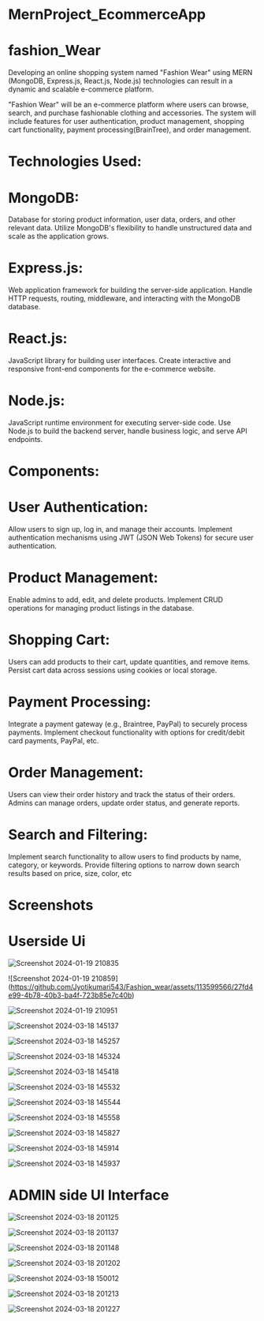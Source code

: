 # MernProject_EcommerceApp
# fashion_Wear

Developing an online shopping system named "Fashion Wear" using MERN (MongoDB, Express.js, React.js, Node.js) technologies can result in a dynamic and scalable e-commerce platform.

"Fashion Wear" will be an e-commerce platform where users can browse, search, and purchase fashionable clothing and accessories. The system will include features for user authentication, product management, shopping cart functionality, payment processing(BrainTree), and order management.

# Technologies Used:

 # MongoDB:

Database for storing product information, user data, orders, and other relevant data.
Utilize MongoDB's flexibility to handle unstructured data and scale as the application grows.

# Express.js:

Web application framework for building the server-side application.
Handle HTTP requests, routing, middleware, and interacting with the MongoDB database.

# React.js:

JavaScript library for building user interfaces.
Create interactive and responsive front-end components for the e-commerce website.

# Node.js:

JavaScript runtime environment for executing server-side code.
Use Node.js to build the backend server, handle business logic, and serve API endpoints.

# Components:

# User Authentication:

Allow users to sign up, log in, and manage their accounts.
Implement authentication mechanisms using JWT (JSON Web Tokens) for secure user authentication.

# Product Management:

Enable admins to add, edit, and delete products.
Implement CRUD operations for managing product listings in the database.

# Shopping Cart:

Users can add products to their cart, update quantities, and remove items.
Persist cart data across sessions using cookies or local storage.

# Payment Processing:

Integrate a payment gateway (e.g., Braintree, PayPal) to securely process payments.
Implement checkout functionality with options for credit/debit card payments, PayPal, etc.

# Order Management:

Users can view their order history and track the status of their orders.
Admins can manage orders, update order status, and generate reports.

# Search and Filtering:

Implement search functionality to allow users to find products by name, category, or keywords.
Provide filtering options to narrow down search results based on price, size, color, etc


# Screenshots

# Userside Ui




![Screenshot 2024-01-19 210835](https://github.com/Jyotikumari543/Fashion_wear/assets/113599566/f995e3ae-b14d-429b-a0ab-0692462d98ca)






![Screenshot 2024-01-19 210859]
(https://github.com/Jyotikumari543/Fashion_wear/assets/113599566/27fd4e99-4b78-40b3-ba4f-723b85e7c40b)


![Screenshot 2024-01-19 210951](https://github.com/Jyotikumari543/Fashion_wear/assets/113599566/8b3780a8-4b83-4031-8e77-d17495f5481d)




![Screenshot 2024-03-18 145137](https://github.com/Jyotikumari543/Fashion_wear/assets/113599566/339fdbbd-8d59-49b6-8b76-a8017c50de9a)



![Screenshot 2024-03-18 145257](https://github.com/Jyotikumari543/Fashion_wear/assets/113599566/416dd21d-f4cc-48a5-87c5-f0512fdc7a4f)




![Screenshot 2024-03-18 145324](https://github.com/Jyotikumari543/Fashion_wear/assets/113599566/06409366-8b41-4a91-b51b-6084b4aa398c)


![Screenshot 2024-03-18 145418](https://github.com/Jyotikumari543/Fashion_wear/assets/113599566/34b948e5-5c8a-4b80-bb46-852ab340e32f)


![Screenshot 2024-03-18 145532](https://github.com/Jyotikumari543/Fashion_wear/assets/113599566/f462a342-3ef2-45c8-9fc4-d727a7c8736c)



![Screenshot 2024-03-18 145544](https://github.com/Jyotikumari543/Fashion_wear/assets/113599566/533940e4-b014-49b3-8a4f-684f0b94bdb6)



![Screenshot 2024-03-18 145558](https://github.com/Jyotikumari543/Fashion_wear/assets/113599566/946c42b0-85b4-4075-a481-822522f9863d)






![Screenshot 2024-03-18 145827](https://github.com/Jyotikumari543/Fashion_wear/assets/113599566/4f405d88-37e6-411d-85c8-20df6018cfe2)




![Screenshot 2024-03-18 145914](https://github.com/Jyotikumari543/Fashion_wear/assets/113599566/da14e49b-c365-4877-9dec-7d207fad37f3)




![Screenshot 2024-03-18 145937](https://github.com/Jyotikumari543/Fashion_wear/assets/113599566/5cf48ab1-1196-4794-b91f-dbcfd38a3b41)








# ADMIN side UI Interface






![Screenshot 2024-03-18 201125](https://github.com/Jyotikumari543/Fashion_wear/assets/113599566/909f1ab8-8ecd-416d-9971-e73746c1b14b)








![Screenshot 2024-03-18 201137](https://github.com/Jyotikumari543/Fashion_wear/assets/113599566/83fa6c16-ca5b-4664-a4d9-1a6325a8b347)





![Screenshot 2024-03-18 201148](https://github.com/Jyotikumari543/Fashion_wear/assets/113599566/ee21e6fe-a954-442b-8e1e-1a3d7b448ecd)





![Screenshot 2024-03-18 201202](https://github.com/Jyotikumari543/Fashion_wear/assets/113599566/9d8abdcc-875c-4e32-bf30-f546e277768f)











![Screenshot 2024-03-18 150012](https://github.com/Jyotikumari543/Fashion_wear/assets/113599566/85339e86-fb7a-4860-a8a0-eecdb40864d9)










![Screenshot 2024-03-18 201213](https://github.com/Jyotikumari543/Fashion_wear/assets/113599566/12b79fdc-1a0a-4807-8196-702dd6ecedd0)








![Screenshot 2024-03-18 201227](https://github.com/Jyotikumari543/Fashion_wear/assets/113599566/c0961a21-7a9a-4a22-a0b1-1f07c31f59d1)

